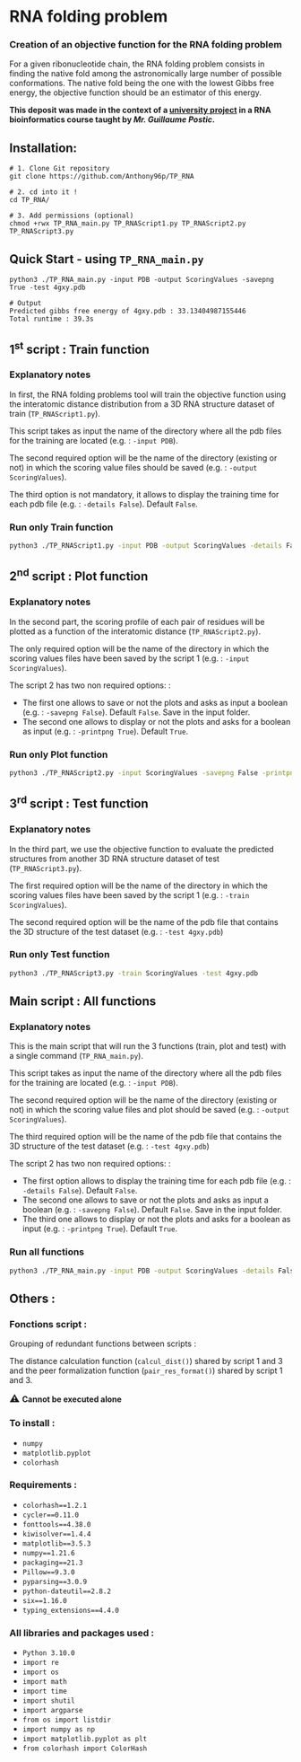# RNA folding problem
### Creation of an objective function for the RNA folding problem

For a given ribonucleotide chain, the RNA folding problem consists in finding the native fold
among the astronomically large number of possible conformations. The native fold being the
one with the lowest Gibbs free energy, the objective function should be an estimator of this
energy.

**This deposit was made in the context of a [university project](https://github.com/Anthony96p/TP_RNA/blob/master/TP_RNA.pdf) in a RNA bioinformatics course 
taught by <cite>Mr. Guillaume Postic</cite>.**


## Installation:
````shell
# 1. Clone Git repository
git clone https://github.com/Anthony96p/TP_RNA

# 2. cd into it !
cd TP_RNA/

# 3. Add permissions (optional)
chmod +rwx TP_RNA_main.py TP_RNAScript1.py TP_RNAScript2.py TP_RNAScript3.py
````

## Quick Start - using `TP_RNA_main.py`
````shell
python3 ./TP_RNA_main.py -input PDB -output ScoringValues -savepng True -test 4gxy.pdb
````
````shell
# Output
Predicted gibbs free energy of 4gxy.pdb : 33.13404987155446
Total runtime : 39.3s
````

## 1<sup>st</sup> script : Train function
### Explanatory notes
In first, the RNA folding problems tool will train the objective function using the 
interatomic distance distribution from a 3D RNA structure dataset of train (`TP_RNAScript1.py`).

This script takes as input the name of the directory where all the pdb files for the training 
are located (e.g. : `-input PDB`).

The second required option will be the name of the directory (existing or not) in which 
the scoring value files should be saved (e.g. : ``-output ScoringValues``).

The third option is not mandatory, it allows to display the training time for each pdb file 
(e.g. : ``-details False``). Default ``False``.

### Run only Train function
```bash
python3 ./TP_RNAScript1.py -input PDB -output ScoringValues -details False
```

## 2<sup>nd</sup> script : Plot function
### Explanatory notes
In the second part, the scoring profile of each pair of residues will be plotted as a function of
the interatomic distance (`TP_RNAScript2.py`).

The only required option will be the name of the directory in which the scoring values files have 
been saved by the script 1  (e.g. : `-input ScoringValues`).

The script 2 has two non required options: :
- The first one allows to save or not the plots and asks as input a boolean (e.g. : ``-savepng False``). 
Default ``False``. Save in the input folder.
- The second one allows to display or not the plots and asks for a boolean as input (e.g. : ``-printpng True``).
Default ``True``.

### Run only Plot function
```bash
python3 ./TP_RNAScript2.py -input ScoringValues -savepng False -printpng True
```

## 3<sup>rd</sup> script : Test function
### Explanatory notes
In the third part, we use the objective function to evaluate the predicted structures from another 
3D RNA structure dataset of test (`TP_RNAScript3.py`).

The first required option will be the name of the directory in which the scoring values files have 
been saved by the script 1  (e.g. : `-train ScoringValues`).

The second required option will be the name of the pdb file that contains the 3D structure 
of the test dataset (e.g. : `-test 4gxy.pdb`)

### Run only Test function
```bash
python3 ./TP_RNAScript3.py -train ScoringValues -test 4gxy.pdb
```

## Main script : All functions
### Explanatory notes
This is the main script that will run the 3 functions (train, plot and test) with a 
single command (`TP_RNA_main.py`).

This script takes as input the name of the directory where all the pdb files for the training 
are located (e.g. : `-input PDB`).

The second required option will be the name of the directory (existing or not) in which 
the scoring value files and plot should be saved (e.g. : ``-output ScoringValues``).

The third required option will be the name of the pdb file that contains the 3D structure 
of the test dataset (e.g. : `-test 4gxy.pdb`)

The script 2 has two non required options: :
- The first option allows to display the training time for each pdb file (e.g. : ``-details False``). 
Default ``False``.
- The second one allows to save or not the plots and asks as input a boolean (e.g. : ``-savepng False``). 
Default ``False``. Save in the input folder.
- The third one allows to display or not the plots and asks for a boolean as input (e.g. : ``-printpng True``).
Default ``True``.

### Run all functions
```bash
python3 ./TP_RNA_main.py -input PDB -output ScoringValues -details False -savepng False -printpng True -test 4gxy.pdb
```

## Others :
### Fonctions script :
Grouping of redundant functions between scripts :

The distance calculation function (`calcul_dist()`) shared by script 1 and 3 and the peer formalization 
function (`pair_res_format()`) shared by script 1 and 3.

**<font size="4"> ⚠ </font> Cannot be executed alone** 

### To install :
- ``numpy``
- ``matplotlib.pyplot``
- ``colorhash``

### Requirements :
- ``colorhash==1.2.1``
- ``cycler==0.11.0``          
- ``fonttools==4.38.0``       
- ``kiwisolver==1.4.4``       
- ``matplotlib==3.5.3``       
- ``numpy==1.21.6``           
- ``packaging==21.3``         
- ``Pillow==9.3.0``           
- ``pyparsing==3.0.9``        
- ``python-dateutil==2.8.2``  
- ``six==1.16.0  ``           
- ``typing_extensions==4.4.0``

### All libraries and packages used :
- ``Python 3.10.0``
- ``import re``
- ``import os``
- ``import math``
- ``import time``
- ``import shutil``
- ``import argparse``
- ``from os import listdir``
- ``import numpy as np``
- ``import matplotlib.pyplot as plt``
- ``from colorhash import ColorHash``

